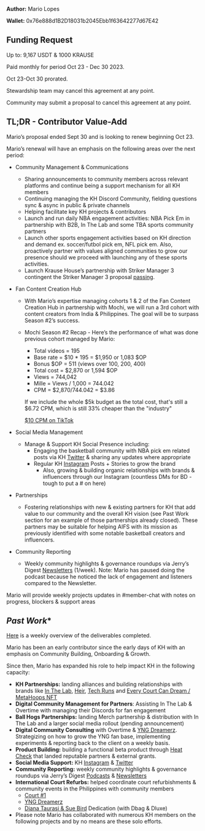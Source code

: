 **Author:** Mario Lopes

**Wallet:** 0x76e888d1B2D18031b2045Ebb1f63642277d67E42

## **Funding Request**

Up to: 9,167 USDT & 1000 KRAUSE

Paid monthly for period Oct 23 - Dec 30 2023.

Oct 23-Oct 30 prorated.

Stewardship team may cancel this agreement at any point.

Community may submit a proposal to cancel this agreement at any point.

## **TL;DR - Contributor Value-Add**

Mario’s proposal ended Sept 30 and is looking to renew beginning Oct 23.

Mario’s renewal will have an emphasis on the following areas over the next period:

- Community Management & Communications
    - Sharing announcements to community members across relevant platforms and continue being a support mechanism for all KH members
    - Continuing managing the KH Discord Community, fielding questions sync & async in public & private channels
    - Helping facilitate key KH projects & contributors
    - Launch and run daily NBA engagement activities: NBA Pick Em in partnership with B2B, In The Lab and some TBA sports community partners
    - Launch other sports engagement activities based on KH direction and demand ex. soccer/futbol pick em, NFL pick em. Also, proactively partner with values aligned communities to grow our presence should we proceed with launching any of these sports activities.
    - Launch Krause House’s partnership with Striker Manager 3 contingent the Striker Manager 3 proposal [passing](https://www.notion.so/Permit-the-usage-of-Krause-House-IP-in-Striker-Manager-3-d322bb526e944e928ddc35ecec30231e?pvs=21).
- Fan Content Creation Hub
    - With Mario’s expertise managing cohorts 1 & 2 of the Fan Content Creation Hub in partnership with Mochi, we will run a 3rd cohort with content creators from India & Philippines. The goal will be to surpass Season #2’s success.
    - Mochi Season #2 Recap - Here’s the performance of what was done previous cohort managed by Mario:
        - Total videos = 195
        - Base rate = $10 * 195 = $1,950 or 1,083 $OP
        - Bonus $OP = 511 (views over 100, 200, 400)
        - Total cost = $2,870 or 1,594 $OP
        - Views = 744,042
        - Mille = Views / 1,000 = 744.042
        - CPM = $2,870/744.042 = $3.86
        
        If we include the whole $5k budget as the total cost, that's still a $6.72 CPM, which is still 33% cheaper than the "industry"
        
        [$10 CPM on TikTok](https://www.varos.com/blog/tiktok-ads-cpm-cost)
        
- Social Media Management
    - Manage & Support KH Social Presence including:
        - Engaging the basketball community with NBA pick em related posts via KH [Twitter](https://twitter.com/KrauseHouseDAO) & sharing any updates where appropriate
        - Regular KH [Instagram](https://www.instagram.com/krausehouse_nba/) Posts + Stories to grow the brand
            - Also, growing & building organic relationships with brands & influencers through our Instagram (countless DMs for BD - tough to put a # on here)
- Partnerships
    - Fostering relationships with new & existing partners for KH that add value to our community and the overall KH vision (see Past Work section for an example of those partnerships already closed). These partners may be suitable for helping AIFS with its mission as previously identified with some notable basketball creators and influencers.
- Community Reporting
    - Weekly community highlights & governance roundups via Jerry’s Digest [Newsletters](https://jerrysdigest.substack.com/) (1/week). Note: Mario has paused doing the podcast because he noticed the lack of engagement and listeners compared to the Newsletter.

Mario will provide weekly projects updates in #member-chat with notes on progress, blockers & support areas

## *****Past Work******

[Here](https://docs.google.com/document/d/1zvUxpEy5GrsCPujjglhleoOdl96c6NRqEFALd0ZP00g/edit) is a weekly overview of the deliverables completed.

Mario has been an early contributor since the early days of KH with an emphasis on Community Building, Onboarding & Growth.

Since then, Mario has expanded his role to help impact KH in the following capacity:

- **KH Partnerships:** landing alliances and building relationships with brands like [In The Lab](https://www.instagram.com/inthelab/), [Heir](https://www.instagram.com/p/CrABIn9uG3v/), [Tech Runs](https://www.instagram.com/p/ClSFiVdLCzG/) and [Every Court Can Dream / MetaHoops NFT](https://www.instagram.com/metahoops.nft/)
- **Digital Community Management for Partners**: Assisting In The Lab & Overtime with managing their Discords for fan engagement
- **Ball Hogs Partnerships:** landing Merch partnership & distribution with In The Lab and a larger social media rollout (pending announcement)
- **Digital Community Consulting** with Overtime & [YNG Dreamerz](https://www.instagram.com/yngdreamerz/). Strategizing on how to grow the YNG fan base, implementing experiments & reporting back to the client on a weekly basis.
- **Product Building:** building a functional beta product through [Heat Check](https://www.instagram.com/heatcheckapp/) that landed reputable partners & external grants.
- **Social Media Support:** KH [Instagram](https://www.instagram.com/krausehouse_nba/) & [Twitter](https://twitter.com/KrauseHouseDAO)
- **Community Reporting:** weekly community highlights & governance roundups via Jerry’s Digest [Podcasts](https://open.spotify.com/show/3gY5N7rBd4oXn6vLKIoqti) & [Newsletters](https://jerrysdigest.substack.com/)
- **International Court Refurbs:** helped coordinate court refurbishments & community events in the Philippines with community members
    - [Court #1](https://www.youtube.com/watch?v=8lFJv1CJLQw)
    - [YNG Dreamerz](https://www.instagram.com/p/ColxrcvvZz1/)
    - [Diana Taurasi & Sue Bird](https://www.instagram.com/p/CqEjvEdAXZd/) Dedication (with Dbag & Dluxe)
- Please note Mario has collaborated with numerous KH members on the following projects and by no means are these solo efforts.